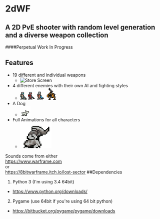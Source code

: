 # 2dWF
## A 2D PvE shooter with random level generation and a diverse weapon collection
####Perpetual Work In Progress  

## Features  
    
* 19 different and individual weapons  
    * ![Store Screen](readme_data/storeMenu.gif)
* 4 different enemies with their own AI and fighting styles
    * ![regular crewman](images/enemies/crewman/crewman001.png)
    ![Sniper Crewman](images/enemies/sniperCrewman/sCrewman001.png)
    ![Corpus Tech](images/enemies/supraCrewman/supraCrewman001.png)
    ![Laser Moa](images/enemies/moa/Moa001.png)
* A Dog
    * ![Kubrow](images/companions/kubrows/white/kubrowWhite000.png)
* Full Animations for all characters
    * ![Player Running](readme_data/frost_running.gif)  
      
Sounds come from either  
https://www.warframe.com  
or  
https://8bitwarframe.itch.io/lost-sector
##Dependencies
1. Python 3 (I'm using 3.4 64bit)
  * https://www.python.org/downloads/
2. Pygame (use 64bit if you're using 64 bit python)
  * https://bitbucket.org/pygame/pygame/downloads
